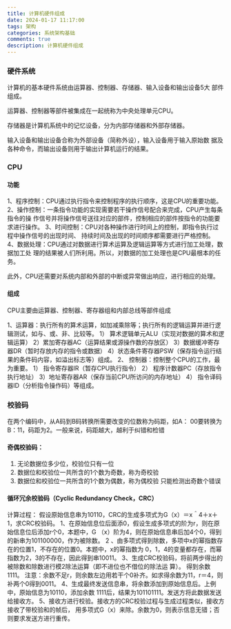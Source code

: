 ```yaml
---
title: 计算机硬件组成
date: 2024-01-17 11:17:00
tags: 架构
categories: 系统架构基础
comments: true
description: 计算机硬件组成
---
```


### 硬件系统
计算机的基本硬件系统由运算器、控制器、存储器、输入设备和输出设备5大
部件组成。

运算器、控制器等部件被集成在一起统称为中央处理单元CPU。

存储器是计算机系统中的记忆设备，分为内部存储器和外部存储器。

输入设备和输出设备合称为外部设备（简称外设），输入设备用于输入原始数
据及各种命令，而输出设备则用于输出计算机运行的结果。

### CPU

#### 功能
1、程序控制：CPU通过执行指令来控制程序的执行顺序，这是CPU的重要功能。
2、操作控制：一条指令功能的实现需要若干操作信号配合来完成，CPU产生每条指令的操
作信号并将操作信号送往对应的部件，控制相应的部件按指令的功能要求进行操作。
3、时间控制：CPU对各种操作进行时间上的控制，即指令执行过程中操作信号的出现时间、
持续时间及出现的时间顺序都需要进行严格控制。
4、数据处理：CPU通过对数据进行算术运算及逻辑运算等方式进行加工处理，数据加工处
理的结果被人们所利用。所以，对数据的加工处理也是CPU最根本的任务。

此外，CPU还需要对系统内部和外部的中断或异常做出响应，进行相应的处理。

#### 组成
CPU主要由运算器、控制器、寄存器组和内部总线等部件组成

1、运算器：执行所有的算术运算，如加减乘除等；执行所有的逻辑运算并进行逻辑测试，如与、或、非、比较等。
1） 算术逻辑单元ALU（实现对数据的算术和逻辑运算）
2）累加寄存器AC（运算结果或源操作数的存放区）
3）数据缓冲寄存器DR（暂时存放内存的指令或数据）
4）状态条件寄存器PSW（保存指令运行结果的条件码内容，如溢出标志等）组成。
2、 控制器：控制整个CPU的工作，最为重要。
1） 指令寄存器IR（暂存CPU执行指令）
2） 程序计数器PC（存放指令执行地址）
3）地址寄存器AR（保存当前CPU所访问的内存地址）
4） 指令译码器ID（分析指令操作码）等组成。

### 校验码
在两个编码中，从A码到B码转换所需要改变的位数称为码距，如A： 00要转换为B：11，码距为2。一般来说，码距越大，越利于纠错和检错
#### 奇偶校验码：
1. 无论数据位多少位，校验位只有一位
2. 数据位和校验位一共所含的1个数为奇数，称为奇校验
3. 数据位和校验位一共所含的1个数为偶数，称为偶校验
只能检测出奇数个错误

#### 循环冗余校验码（Cyclic Redundancy Check，CRC）
计算过程：
假设原始信息串为10110，CRC的生成多项式为G（x）＝x＾4＋x＋1，求CRC校验码。
1、在原始信息位后面添0，假设生成多项式的阶为r，则在原始信息位后添加r个0，本题中，G
（x）阶为4，则在原始信息串后加4个0，得到的新串为101100000，作为被除数。
2 、由多项式得到除数，多项中x的幂指数存在的位置1，不存在的位置0。本题中，x的幂指数为
0，1，4的变量都存在，而幂指数为2，3的不存在，因此得到串10011。
3、生成CRC校验码，将前两步得出的被除数和除数进行模2除法运算（即不进位也不借位的除法运
算）。
得到余数1111。
注意：余数不足r，则余数左边用若干个0补齐。如求得余数为11，r＝4，则补两个0得到0011。
4、生成最终发送信息串，将余数添加到原始信息后。上例中，原始信息为10110，添加余数
1111后，结果为101101111。发送方将此数据发送给接收方。
5、接收方进行校验。接收方的CRC校验过程与生成过程类似，接收方接收了带校验和的帧后，
用多项式G（x）来除。余数为0，则表示信息无错；否则要求发送方进行重传。